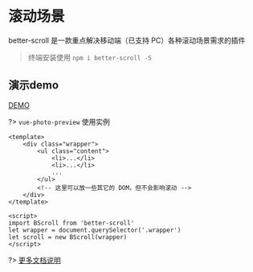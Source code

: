 # 滚动场景

better-scroll 是一款重点解决移动端（已支持 PC）各种滚动场景需求的插件

> 终端安装使用 `npm i better-scroll -S`

## 演示demo

[DEMO](https://aaron52077.github.io/wuli-ui-dev/#/scroll) 

?> `vue-photo-preview` 使用实例

``` vue
<template>
    <div class="wrapper">
        <ul class="content">
            <li>...</li>
            <li>...</li>
            ...
        </ul>
        <!-- 这里可以放一些其它的 DOM，但不会影响滚动 -->
    </div>
</template>

<script>
import BScroll from 'better-scroll'
let wrapper = document.querySelector('.wrapper')
let scroll = new BScroll(wrapper)
</script>
```

?> [更多文档说明](http://ustbhuangyi.github.io/better-scroll/doc/zh-hans/)

